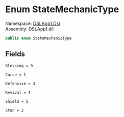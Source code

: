 # <a id="DSLApp1_Dsl_StateMechanicType"></a> Enum StateMechanicType

Namespace: [DSLApp1.Dsl](DSLApp1.Dsl.md)  
Assembly: DSLApp1.dll  

```csharp
public enum StateMechanicType
```

## Fields

`Blessing = 0` 

`Curse = 1` 

`Defensive = 3` 

`Revival = 4` 

`Shield = 5` 

`Stun = 2` 

